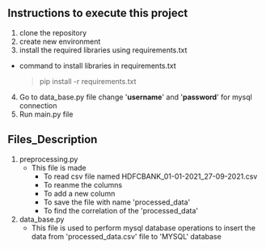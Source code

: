 
## Instructions to execute this project

1. clone the repository
2. create new environment
3. install the required libraries using requirements.txt
- command to install libraries in requirements.txt
  >pip install -r requirements.txt
4. Go to data_base.py file change \'**username**\' and \'**password**\' for mysql connection
5. Run main.py file


## Files_Description
1. preprocessing.py
    * This file is made 
        * To read csv file named HDFCBANK_01-01-2021_27-09-2021.csv
        * To reanme the columns 
        * To add a new column
        * To save the file with name \'processed_data\'
        * To find the correlation of the \'processed_data\'
2. data_base.py
    * This file is used to perform mysql database operations to insert the data from \'processed_data.csv\' file to \'MYSQL\' database
